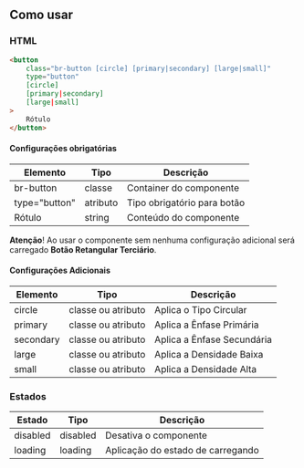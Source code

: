 [design]: # '16.0.0'

## Como usar

### HTML

<!-- Deve incluir o HTML básico para uso do componente em seu estado 'default' escolhido pelo desenvolvedor/design. -->

```html
<button
    class="br-button [circle] [primary|secondary] [large|small]"
    type="button"
    [circle]
    [primary|secondary]
    [large|small]
>
    Rótulo
</button>
```

#### Configurações obrigatórias

| Elemento      | Tipo     | Descrição                   |
| ------------- | -------- | --------------------------- |
| br-button     | classe   | Container do componente     |
| type="button" | atributo | Tipo obrigatório para botão |
| Rótulo        | string   | Conteúdo do componente      |

**Atenção**!
Ao usar o componente sem nenhuma configuração adicional será carregado **Botão Retangular Terciário**.

#### Configurações Adicionais

<!-- Deve mostrar os outros atributos possíveis que definem os possíveis comportamentos. -->

| Elemento  | Tipo               | Descrição                  |
| --------- | ------------------ | -------------------------- |
| circle    | classe ou atributo | Aplica o Tipo Circular     |
| primary   | classe ou atributo | Aplica a Ênfase Primária   |
| secondary | classe ou atributo | Aplica a Ênfase Secundária |
| large     | classe ou atributo | Aplica a Densidade Baixa   |
| small     | classe ou atributo | Aplica a Densidade Alta    |

### Estados

<!-- Propriedades que são relacionadas ao estado do componente devem ficar nessa seção e não nas de cima -->

| Estado   | Tipo     | Descrição                         |
| -------- | -------- | --------------------------------- |
| disabled | disabled | Desativa o componente             |
| loading  | loading  | Aplicação do estado de carregando |
